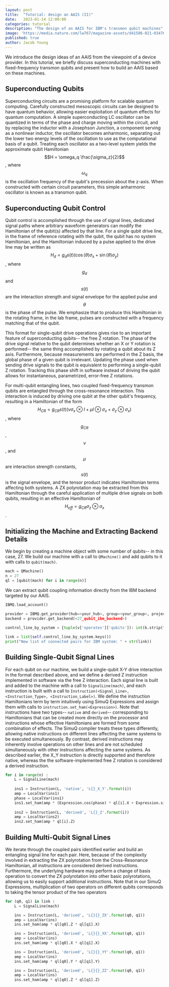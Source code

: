 ```yaml
---
layout: post
title:  "Tutorial: design an AAIS (II)"
date:   2023-01-14 12:00:00
categories: tutorial
description: "The design of an AAIS for IBM's transmon qubit machines"
image: 'https://media.nature.com/lw767/magazine-assets/d41586-021-03476-5/d41586-021-03476-5_19875844.jpg?as=webp'
published: true
author: Jacob Young
---
```


We introduce the design ideas of an AAIS from the viewpoint of a device provider. In this tutorial, we briefly discuss superconducting machines with fixed-frequency transmon qubits and present how to build an AAIS based on these machines.


## Superconducting Qubits

Superconducting circuits are a promising platform for scalable quantum computing. Carefully constructed mesoscopic circuits can be designed to have quantum behavior, allowing easier exploitation of quantum effects for quantum computation. A simple superconducting LC oscillator can be quantized in terms of the phase and charge moving within the circuit, and by replacing the inductor with a Josephson Junction, a component serving as a nonlinear inductor, the oscillator becomes anharmonic, separating out the lower two energy levels of the oscillation to use as the computational basis of a qubit. Treating each oscillator as a two-level system yields the approximate qubit Hamiltonian $$H = \omega_q \frac{\sigma_z}{2}$$, where $$\omega_q$$ is the oscillation frequency of the qubit's precession about the z-axis. When constructed with certain circuit parameters, this simple anharmonic oscillator is known as a transmon qubit.

## Superconducting Qubit Control

Qubit control is accomplished through the use of signal lines, dedicated signal paths where arbitrary waveform generators can modify the Hamiltonian of the qubit(s) affected by that line. For a single qubit drive line, in the frame of reference rotating with the qubit, the qubit has no system Hamiltonian, and the Hamiltonian induced by a pulse applied to the drive line may be written as $$H_d = g_d s(t) (\cos(\theta) \sigma_x + \sin(\theta) \sigma_y)$$, where $$g_d$$ and $$s(t)$$ are the interaction strength and signal envelope for the applied pulse and $$\theta$$ is the phase of the pulse. We emphasize that to produce this Hamiltonian in the rotating frame, in the lab frame, pulses are constructed with a frequency matching that of the qubit.

This format for single-qubit drive operations gives rise to an important feature of superconducting qubits-- the free Z rotation. The phase of the drive signal relative to the qubit determines whether an X or Y rotation is performed-- the same thing accomplished by rotating a qubit about its Z axis. Furthermore, because measurements are performed in the Z basis, the global phase of a given qubit is irrelevant. Updating the phase used when sending drive signals to the qubit is equivalent to performing a single-qubit Z rotation. Tracking this phase shift in software instead of driving the qubit allows for instantaneous, parametrized, error-free Z rotations.

For multi-qubit entangling lines, two coupled fixed-frequency transmon qubits are entangled through the cross-resonance interaction. This interaction is induced by driving one qubit at the other qubit's frequency, resulting in a Hamiltonian of the form $$H_{CR} = g_{CR} s(t) (\nu \sigma_x \otimes I + \mu I \otimes \sigma_x + \sigma_z \otimes \sigma_x)$$, where $$g_{CR}$$, $$\nu$$, and $$\mu$$ are interaction strength constants, $$s(t)$$ is the signal envelope, and the tensor product indicates Hamiltonian terms affecting both systems. A ZX polyrotation may be extracted from this Hamiltonian through the careful application of multiple drive signals on both qubits, resulting in an effective Hamiltonian of $$H_{eff} = g_{CR} \sigma_z \otimes \sigma_x$$.

## Initializing the Machine and Extracting Backend Details

We begin by creating a machine object with some number of qubits-- in this case, 27. We build our machine with a call to `QMachine()` and add qubits to it with calls to `qubit(mach)`.

```python
mach = QMachine()
n = 27
ql = [qubit(mach) for i in range(n)]
```

We can extract qubit coupling information directly from the IBM backend targeted by our AAIS.

```python
IBMQ.load_account()
        
provider = IBMQ.get_provider(hub=<your_hub>, group=<your_group>, project=<your_project>)
backend = provider.get_backend(<27_qubit_ibm_backend>)

control_line_by_system = {tuple(v['operates']['qubits']): int(k.strip("u")) for k, v in backend.configuration().channels.items() if v['purpose'] == 'cross-resonance'}

link = list(self.control_line_by_system.keys())
print("New list of connected pairs for IBM system: " + str(link))
```

## Building Single-Qubit Signal Lines

For each qubit on our machine, we build a single-qubit X-Y drive interaction in the format described above, and we define a derived Z instruction implemented in software via the free Z interaction. Each signal line is built and added to the machine with a call to `SignalLine(mach)`, and each instruction is built with a call to `Instruction(<Signal_Line>, <Instruction_Type>, <Instruction_Label>)`. We define the instruction Hamiltonians term by term intuitively using SimuQ Expressions and assign them with calls to `instruction.set_ham(<Expression>)`. Note that instructions have two types-- `native` and `derived`-- corresponding to Hamiltonians that can be created more directly on the processor and instructions whose effective Hamiltonians are formed from some combination of effects. The SimuQ compiler treats these types differently, allowing native instructions on different lines affecting the same systems to be executed simultaneously. By contrast, derived instructions may inherently involve operations on other lines and are not scheduled simultaneously with other instructions affecting the same systems. As described earlier, the X_Y instruction is directly supported and therefore native, whereas the the software-implemented free Z rotation is considered a derived instruction.

```python
for i in range(n) :
    L = SignalLine(mach)
    
    ins1 = Instruction(L, 'native', 'L{}_X_Y'.format(i))
    amp = LocalVar(ins1)
    phase = LocalVar(ins1)
    ins1.set_ham(amp * (Expression.cos(phase) * ql[i].X + Expression.sin(phase) * ql[i].Y))
    
    ins2 = Instruction(L, 'derived', 'L{}_Z'.format(i))
    amp = LocalVar(ins2)
    ins2.set_ham(amp * ql[i].Z)
```

## Building Multi-Qubit Signal Lines

We iterate through the coupled pairs identified earlier and build an entangling signal line for each pair. Here, because of the complexity involved in extracting the ZX polyrotation from the Cross-Resonance Hamiltonian, all instructions are considered derived instructions. Furthermore, the underlying hardware may perform a change of basis operation to convert the ZX polyrotation into other basic polyrotations, allowing us to easily support additional instructions. Note that in our SimuQ Expressions, multiplication of two operators on different qubits corresponds to taking the tensor product of the two operators

```python
for (q0, q1) in link :
    L = SignalLine(mach)

    ins = Instruction(L, 'derived', 'L{}{}_ZX'.format(q0, q1))
    amp = LocalVar(ins)
    ins.set_ham(amp * ql[q0].Z * ql[q1].X)

    ins = Instruction(L, 'derived', 'L{}{}_XX'.format(q0, q1))
    amp = LocalVar(ins)
    ins.set_ham(amp * ql[q0].X * ql[q1].X)

    ins = Instruction(L, 'derived', 'L{}{}_YY'.format(q0, q1))
    amp = LocalVar(ins)
    ins.set_ham(amp * ql[q0].Y * ql[q1].Y)

    ins = Instruction(L, 'derived', 'L{}{}_ZZ'.format(q0, q1))
    amp = LocalVar(ins)
    ins.set_ham(amp * ql[q0].Z * ql[q1].Z)
```
